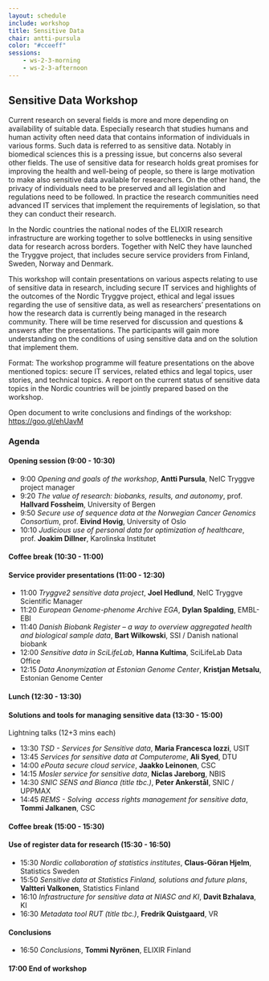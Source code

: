 ```yaml
---
layout: schedule
include: workshop
title: Sensitive Data
chair: antti-pursula
color: "#cceeff"
sessions:
    - ws-2-3-morning
    - ws-2-3-afternoon
---
```


## Sensitive Data Workshop

Current research on several fields is more and more depending on availability
of suitable data. Especially research that studies humans and human activity
often need data that contains information of individuals in various forms. Such
data is referred to as sensitive data. Notably in biomedical sciences this is a
pressing issue, but concerns also several other fields. The use of sensitive
data for research holds great promises for improving the health and well-being
of people, so there is large motivation to make also sensitive data available
for researchers. On the other hand, the privacy of individuals need to be
preserved and all legislation and regulations need to be followed. In practice
the research communities need advanced IT services that implement the
requirements of legislation, so that they can conduct their research.

In the Nordic countries the national nodes of the ELIXIR research
infrastructure are working together to solve bottlenecks in using sensitive
data for research across borders. Together with NeIC they have launched the
Tryggve project, that includes secure service providers from Finland, Sweden,
Norway and Denmark.

This workshop will contain presentations on various aspects relating to use of
sensitive data in research, including secure IT services and highlights of the
outcomes of the Nordic Tryggve project, ethical and legal issues regarding the
use of sensitive data, as well as researchers’ presentations on how the
research data is currently being managed in the research community. There will
be time reserved for discussion and questions & answers after the
presentations. The participants will gain more understanding on the conditions
of using sensitive data and on the solution that implement them.

Format: The workshop programme will feature presentations on the above
mentioned topics: secure IT services, related ethics and legal topics, user
stories, and technical topics.
A report on the current status of sensitive data topics in the Nordic countries
will be jointly prepared based on the workshop.

Open document to write conclusions and findings of the workshop: https://goo.gl/ehUavM

### Agenda

#### Opening session (9:00 - 10:30) ####

- 9:00 *Opening and goals of the workshop*, **Antti Pursula**, NeIC Tryggve project manager
- 9:20 *The value of research: biobanks, results, and autonomy*, prof. **Hallvard Fossheim**, University of Bergen
- 9:50 *Secure use of sequence data at the Norwegian Cancer Genomics Consortium*, prof. **Eivind Hovig**, University of Oslo
- 10:10 *Judicious use of personal data for optimization of healthcare*, prof. **Joakim Dillner**, Karolinska Institutet

#### Coffee break (10:30 - 11:00) ####

#### Service provider presentations (11:00 - 12:30) ####

- 11:00 *Tryggve2 sensitive data project*, **Joel Hedlund**, NeIC Tryggve Scientific Manager
- 11:20 *European Genome-phenome Archive EGA*, **Dylan Spalding**, EMBL-EBI
- 11:40 *Danish Biobank Register – a way to overview aggregated health and biological sample data*, **Bart Wilkowski**, SSI / Danish national biobank
- 12:00 *Sensitive data in SciLifeLab*, **Hanna Kultima**, SciLifeLab Data Office
- 12:15 *Data Anonymization at Estonian Genome Center*, **Kristjan Metsalu**, Estonian Genome Center

#### Lunch (12:30 - 13:30) ####

#### Solutions and tools for managing sensitive data (13:30 - 15:00) ####

Lightning talks (12+3 mins each)

- 13:30 *TSD - Services for Sensitive data*, **Maria Francesca Iozzi**, USIT
- 13:45 *Services for sensitive data at Computerome*, **Ali Syed**, DTU
- 14:00 *ePouta secure cloud service*, **Jaakko Leinonen**, CSC
- 14:15 *Mosler service for sensitive data*, **Niclas Jareborg**, NBIS
- 14:30 *SNIC SENS and Bianca (title tbc.)*, **Peter Ankerstål**, SNIC / UPPMAX
- 14:45 *REMS - Solving  access rights management for sensitive data*, **Tommi Jalkanen**, CSC

#### Coffee break (15:00 - 15:30) ####

#### Use of register data for research (15:30 - 16:50) ####

- 15:30 *Nordic collaboration of statistics institutes*, **Claus-Göran Hjelm**, Statistics Sweden
- 15:50 *Sensitive data at Statistics Finland, solutions and future plans*, **Valtteri Valkonen**, Statistics Finland
- 16:10 *Infrastructure for sensitive data at NIASC and KI*, **Davit Bzhalava**, KI
- 16:30 *Metadata tool RUT (title tbc.)*, **Fredrik Quistgaard**, VR

#### Conclusions ####

- 16:50 *Conclusions*, **Tommi Nyrönen**, ELIXIR Finland

#### 17:00 End of workshop ####
